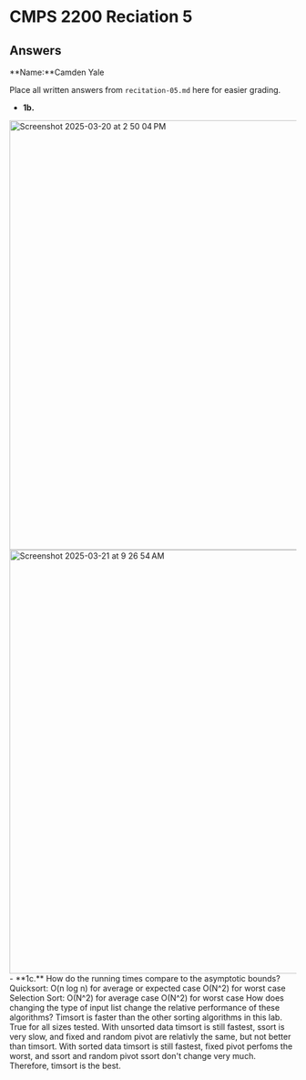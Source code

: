 # CMPS 2200 Reciation 5
## Answers

**Name:**Camden Yale


Place all written answers from `recitation-05.md` here for easier grading.







- **1b.**

<img width="754" alt="Screenshot 2025-03-20 at 2 50 04 PM" src="https://github.com/user-attachments/assets/92a146b2-9efc-4c12-8ebe-0ae653f9b9f0" />

<img width="744" alt="Screenshot 2025-03-21 at 9 26 54 AM" src="https://github.com/user-attachments/assets/ca58828b-4a84-4337-a9c8-00a51b3ef9cd" />
- **1c.**
How do the running times compare to the asymptotic bounds?
Quicksort:
O(n log n) for average or expected case
O(N^2) for worst case
Selection Sort:
O(N^2) for average case
O(N^2) for worst case
How does changing the type of input list change the relative performance of these algorithms? 
Timsort is faster than the other sorting algorithms in this lab. True for all sizes tested. With unsorted data timsort is still fastest, ssort is very slow, and fixed and random pivot are relativly the same, but not better than timsort. With sorted data timsort is still fastest, fixed pivot perfoms the worst, and ssort and random pivot ssort don't change very much. Therefore, timsort is the best. 
